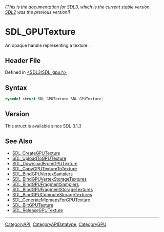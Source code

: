 ###### (This is the documentation for SDL3, which is the current stable version. [SDL2](https://wiki.libsdl.org/SDL2/) was the previous version!)
# SDL_GPUTexture

An opaque handle representing a texture.

## Header File

Defined in [<SDL3/SDL_gpu.h>](https://github.com/libsdl-org/SDL/blob/main/include/SDL3/SDL_gpu.h)

## Syntax

```c
typedef struct SDL_GPUTexture SDL_GPUTexture;
```

## Version

This struct is available since SDL 3.1.3

## See Also

- [SDL_CreateGPUTexture](SDL_CreateGPUTexture)
- [SDL_UploadToGPUTexture](SDL_UploadToGPUTexture)
- [SDL_DownloadFromGPUTexture](SDL_DownloadFromGPUTexture)
- [SDL_CopyGPUTextureToTexture](SDL_CopyGPUTextureToTexture)
- [SDL_BindGPUVertexSamplers](SDL_BindGPUVertexSamplers)
- [SDL_BindGPUVertexStorageTextures](SDL_BindGPUVertexStorageTextures)
- [SDL_BindGPUFragmentSamplers](SDL_BindGPUFragmentSamplers)
- [SDL_BindGPUFragmentStorageTextures](SDL_BindGPUFragmentStorageTextures)
- [SDL_BindGPUComputeStorageTextures](SDL_BindGPUComputeStorageTextures)
- [SDL_GenerateMipmapsForGPUTexture](SDL_GenerateMipmapsForGPUTexture)
- [SDL_BlitGPUTexture](SDL_BlitGPUTexture)
- [SDL_ReleaseGPUTexture](SDL_ReleaseGPUTexture)

----
[CategoryAPI](CategoryAPI), [CategoryAPIDatatype](CategoryAPIDatatype), [CategoryGPU](CategoryGPU)

